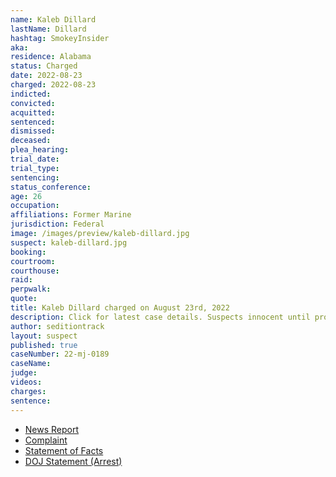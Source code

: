 ```yaml
---
name: Kaleb Dillard
lastName: Dillard
hashtag: SmokeyInsider
aka:
residence: Alabama
status: Charged
date: 2022-08-23
charged: 2022-08-23
indicted:
convicted:
acquitted:
sentenced:
dismissed:
deceased:
plea_hearing:
trial_date:
trial_type:
sentencing:
status_conference:
age: 26
occupation:
affiliations: Former Marine
jurisdiction: Federal
image: /images/preview/kaleb-dillard.jpg
suspect: kaleb-dillard.jpg
booking:
courtroom:
courthouse:
raid:
perpwalk:
quote:
title: Kaleb Dillard charged on August 23rd, 2022
description: Click for latest case details. Suspects innocent until proven guilty.
author: seditiontrack
layout: suspect
published: true
caseNumber: 22-mj-0189
caseName:
judge:
videos:
charges:
sentence:
---
```

- [News Report](https://www.nbcnews.com/politics/justice-department/fbi-arrests-ex-marine-allegedly-assaulting-officers-capitol-jan-6-rcna44503)
- [Complaint](https://www.justice.gov/usao-dc/case-multi-defendant/file/1528266/download)
- [Statement of Facts](https://www.justice.gov/usao-dc/case-multi-defendant/file/1528271/download)
- [DOJ Statement (Arrest)](https://www.justice.gov/usao-dc/pr/alabama-man-arrested-assaulting-law-enforcement-officers-during-jan-6-capitol-breach)
